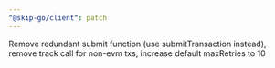 ```yaml
---
"@skip-go/client": patch
---
```


Remove redundant submit function (use submitTransaction instead), remove track call for non-evm txs, increase default maxRetries to 10
